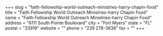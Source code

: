 +++
slug = "faith-fellowship-world-outreach-ministries-harry-chapin-food"
title = "Faith Fellowship World Outreach Ministries-harry Chapin Food"
name = "Faith Fellowship World Outreach Ministries-harry Chapin Food"
address = "6111 South Pointe Boulevard"
city = "Fort Myers"
state = "FL"
postal = "33919"
website = ""
phone = "239 278-3638"
fax = ""
+++
